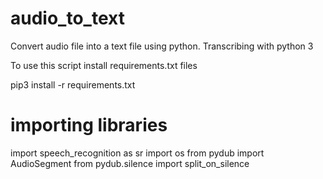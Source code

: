 # audio_to_text
Convert audio file into a text file using python. Transcribing with python 3

To use this script install requirements.txt files

pip3 install -r requirements.txt

# importing libraries
import speech_recognition as sr
import os
from pydub import AudioSegment
from pydub.silence import split_on_silence

